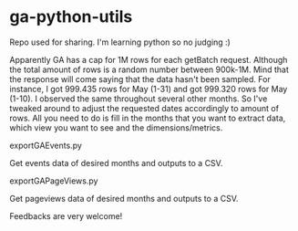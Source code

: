 # ga-python-utils
Repo used for sharing. I'm learning python so no judging :)

Apparently GA has a cap for 1M rows for each getBatch request. Although the total amount of rows is a random number between 900k-1M. Mind that the response will come saying that the data hasn't been sampled. For instance, I got 999.435 rows for May (1-31) and got 999.320 rows for May (1-10). I observed the same throughout several other months. So I've tweaked around to adjust the requested dates accordingly to amount of rows. All you need to do is fill in the months that you want to extract data, which view you want to see and the dimensions/metrics.

exportGAEvents.py

Get events data of desired months and outputs to a CSV.

exportGAPageViews.py

Get pageviews data of desired months and outputs to a CSV.
  
  Feedbacks are very welcome!
